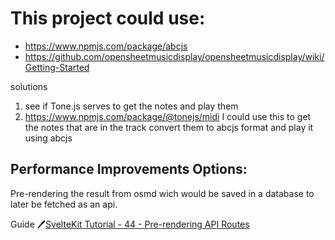 # This project could use:

- https://www.npmjs.com/package/abcjs
- https://github.com/opensheetmusicdisplay/opensheetmusicdisplay/wiki/Getting-Started

solutions

1. see if Tone.js serves to get the notes and play them
2. https://www.npmjs.com/package/@tonejs/midi I could use this to get the notes that are in the track convert them to abcjs format and play it using abcjs

## Performance Improvements Options:

Pre-rendering the result from osmd wich would be saved in a database to later be fetched as an api.

Guide 🖊️[SvelteKit Tutorial - 44 - Pre-rendering API Routes](https://www.youtube.com/watch?v=nm0arhFBz9Y)
